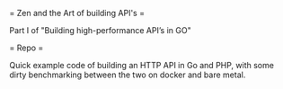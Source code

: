 = Zen and the Art of building API's =

Part I of "Building high-performance API’s in GO"

= Repo =

Quick example code of building an HTTP API in Go and PHP, with some dirty benchmarking between the two on docker and bare metal.
